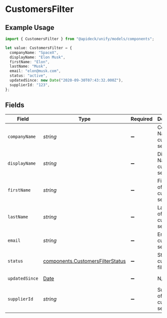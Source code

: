 # CustomersFilter

## Example Usage

```typescript
import { CustomersFilter } from "@apideck/unify/models/components";

let value: CustomersFilter = {
  companyName: "SpaceX",
  displayName: "Elon Musk",
  firstName: "Elon",
  lastName: "Musk",
  email: "elon@musk.com",
  status: "active",
  updatedSince: new Date("2020-09-30T07:43:32.000Z"),
  supplierId: "123",
};
```

## Fields

| Field                                                                                         | Type                                                                                          | Required                                                                                      | Description                                                                                   | Example                                                                                       |
| --------------------------------------------------------------------------------------------- | --------------------------------------------------------------------------------------------- | --------------------------------------------------------------------------------------------- | --------------------------------------------------------------------------------------------- | --------------------------------------------------------------------------------------------- |
| `companyName`                                                                                 | *string*                                                                                      | :heavy_minus_sign:                                                                            | Company Name of customer to search for                                                        | SpaceX                                                                                        |
| `displayName`                                                                                 | *string*                                                                                      | :heavy_minus_sign:                                                                            | Display Name of customer to search for                                                        | Techno King                                                                                   |
| `firstName`                                                                                   | *string*                                                                                      | :heavy_minus_sign:                                                                            | First name of customer to search for                                                          | Elon                                                                                          |
| `lastName`                                                                                    | *string*                                                                                      | :heavy_minus_sign:                                                                            | Last name of customer to search for                                                           | Musk                                                                                          |
| `email`                                                                                       | *string*                                                                                      | :heavy_minus_sign:                                                                            | Email of customer to search for                                                               | elon@spacex.com                                                                               |
| `status`                                                                                      | [components.CustomersFilterStatus](../../models/components/customersfilterstatus.md)          | :heavy_minus_sign:                                                                            | Status of customer to filter on                                                               | active                                                                                        |
| `updatedSince`                                                                                | [Date](https://developer.mozilla.org/en-US/docs/Web/JavaScript/Reference/Global_Objects/Date) | :heavy_minus_sign:                                                                            | N/A                                                                                           | 2020-09-30T07:43:32.000Z                                                                      |
| `supplierId`                                                                                  | *string*                                                                                      | :heavy_minus_sign:                                                                            | Supplier ID of customer to search for                                                         | 123                                                                                           |